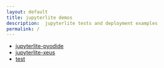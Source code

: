 ```yaml
--- 
layout: default
title: jupyterlite demos
description:  jupyterlite tests and deployment examples
permalink: /
---
```

- [jupyterlite-pyodide](https://jupyter-ed.github.io/jupyterlite-pyodide)
- [jupyterlite-xeus](https://jupyter-ed.github.io/jupyterlite-xeus)
- [test](https://jupyter-ed.github.io/test)
